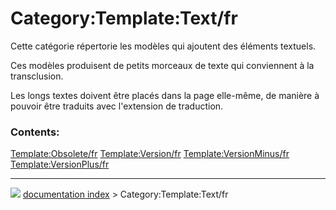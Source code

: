 # Category:Template:Text/fr
Cette catégorie répertorie les modèles qui ajoutent des éléments textuels.

Ces modèles produisent de petits morceaux de texte qui conviennent à la transclusion.

Les longs textes doivent être placés dans la page elle-même, de manière à pouvoir être traduits avec l\'extension de traduction.

### Contents:

    
  [Template:Obsolete/fr](Template:Obsolete/fr.md)         [Template:Version/fr](Template:Version/fr.md)   [Template:VersionMinus/fr](Template:VersionMinus/fr.md)
  [Template:VersionPlus/fr](Template:VersionPlus/fr.md)



---
![](images/Right_arrow.png) [documentation index](../README.md) > Category:Template:Text/fr
